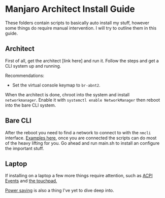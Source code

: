 # Manjaro Architect Install Guide

These folders contain scripts to basically auto install my stuff, however some things do require manual intervention. I will try to outline them in this guide.

## Architect

First of all, get the architect [link here] and run it. Follow the steps and get a CLI system up and running.

Recommendations:

- Set the virtual console keymap to `br-abnt2`.

When the architect is done, chroot into the system and install `networkmanager`. Enable it with `systemctl enable NetworkManager` then reboot into the bare CLI system.

## Bare CLI

After the reboot you need to find a network to connect to with the `nmcli` interface. [Examples here](https://wiki.archlinux.org/index.php/NetworkManager#nmcli_examples), once you are connected the scripts can do most of the heavy lifting for you. Go ahead and run main.sh to install an configure the important stuff.

## Laptop

If installing on a laptop a few more things require attention, such as [ACPI Events]() and [the touchpad.](https://wiki.archlinux.org/index.php/Libinput#Installation)

[Power saving](https://wiki.archlinux.org/index.php/Power_management#Power_saving) is also a thing I've yet to dive deep into.
